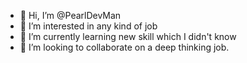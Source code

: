 - 👋 Hi, I’m @PearlDevMan
- 👀 I’m interested in any kind of job 
- 🌱 I’m currently learning new skill which I didn't know
- 💞️ I’m looking to collaborate on a deep thinking job.

<!---
PearlDevMan/PearlDevMan is a ✨ special ✨ repository because its `README.md` (this file) appears on your GitHub profile.
You can click the Preview link to take a look at your changes.
--->
